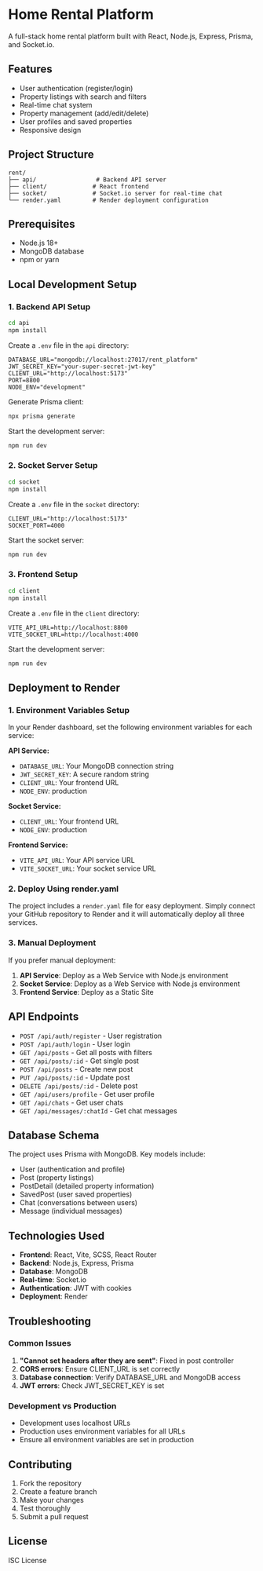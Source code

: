 # Home Rental Platform

A full-stack home rental platform built with React, Node.js, Express, Prisma, and Socket.io.

## Features

- User authentication (register/login)
- Property listings with search and filters
- Real-time chat system
- Property management (add/edit/delete)
- User profiles and saved properties
- Responsive design

## Project Structure

```
rent/
├── api/                 # Backend API server
├── client/             # React frontend
├── socket/             # Socket.io server for real-time chat
└── render.yaml         # Render deployment configuration
```

## Prerequisites

- Node.js 18+ 
- MongoDB database
- npm or yarn

## Local Development Setup

### 1. Backend API Setup

```bash
cd api
npm install
```

Create a `.env` file in the `api` directory:
```env
DATABASE_URL="mongodb://localhost:27017/rent_platform"
JWT_SECRET_KEY="your-super-secret-jwt-key"
CLIENT_URL="http://localhost:5173"
PORT=8800
NODE_ENV="development"
```

Generate Prisma client:
```bash
npx prisma generate
```

Start the development server:
```bash
npm run dev
```

### 2. Socket Server Setup

```bash
cd socket
npm install
```

Create a `.env` file in the `socket` directory:
```env
CLIENT_URL="http://localhost:5173"
SOCKET_PORT=4000
```

Start the socket server:
```bash
npm run dev
```

### 3. Frontend Setup

```bash
cd client
npm install
```

Create a `.env` file in the `client` directory:
```env
VITE_API_URL=http://localhost:8800
VITE_SOCKET_URL=http://localhost:4000
```

Start the development server:
```bash
npm run dev
```

## Deployment to Render

### 1. Environment Variables Setup

In your Render dashboard, set the following environment variables for each service:

**API Service:**
- `DATABASE_URL`: Your MongoDB connection string
- `JWT_SECRET_KEY`: A secure random string
- `CLIENT_URL`: Your frontend URL
- `NODE_ENV`: production

**Socket Service:**
- `CLIENT_URL`: Your frontend URL
- `NODE_ENV`: production

**Frontend Service:**
- `VITE_API_URL`: Your API service URL
- `VITE_SOCKET_URL`: Your socket service URL

### 2. Deploy Using render.yaml

The project includes a `render.yaml` file for easy deployment. Simply connect your GitHub repository to Render and it will automatically deploy all three services.

### 3. Manual Deployment

If you prefer manual deployment:

1. **API Service**: Deploy as a Web Service with Node.js environment
2. **Socket Service**: Deploy as a Web Service with Node.js environment  
3. **Frontend Service**: Deploy as a Static Site

## API Endpoints

- `POST /api/auth/register` - User registration
- `POST /api/auth/login` - User login
- `GET /api/posts` - Get all posts with filters
- `GET /api/posts/:id` - Get single post
- `POST /api/posts` - Create new post
- `PUT /api/posts/:id` - Update post
- `DELETE /api/posts/:id` - Delete post
- `GET /api/users/profile` - Get user profile
- `GET /api/chats` - Get user chats
- `GET /api/messages/:chatId` - Get chat messages

## Database Schema

The project uses Prisma with MongoDB. Key models include:
- User (authentication and profile)
- Post (property listings)
- PostDetail (detailed property information)
- SavedPost (user saved properties)
- Chat (conversations between users)
- Message (individual messages)

## Technologies Used

- **Frontend**: React, Vite, SCSS, React Router
- **Backend**: Node.js, Express, Prisma
- **Database**: MongoDB
- **Real-time**: Socket.io
- **Authentication**: JWT with cookies
- **Deployment**: Render

## Troubleshooting

### Common Issues

1. **"Cannot set headers after they are sent"**: Fixed in post controller
2. **CORS errors**: Ensure CLIENT_URL is set correctly
3. **Database connection**: Verify DATABASE_URL and MongoDB access
4. **JWT errors**: Check JWT_SECRET_KEY is set

### Development vs Production

- Development uses localhost URLs
- Production uses environment variables for all URLs
- Ensure all environment variables are set in production

## Contributing

1. Fork the repository
2. Create a feature branch
3. Make your changes
4. Test thoroughly
5. Submit a pull request

## License

ISC License
